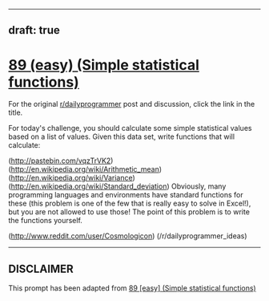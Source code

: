 ---
draft: true
----

# [89 (easy) (Simple statistical functions)](https://www.reddit.com/r/dailyprogrammer/comments/yj2zq/8202012_challenge_89_easy_simple_statistical/)

For the original [r/dailyprogrammer](https://www.reddit.com/r/dailyprogrammer/) post and discussion, click the link in the title.

For today's challenge, you should calculate some simple statistical values based on a list of values. Given this data set, write functions that will calculate:

(http://pastebin.com/vqzTrVK2)
(http://en.wikipedia.org/wiki/Arithmetic_mean)
(http://en.wikipedia.org/wiki/Variance)
(http://en.wikipedia.org/wiki/Standard_deviation)
Obviously, many programming languages and environments have standard functions for these (this problem is one of the few that is really easy to solve in Excel!), but you are not allowed to use those! The point of this problem is to write the functions yourself. 

(http://www.reddit.com/user/Cosmologicon)
(/r/dailyprogrammer_ideas)

----
## **DISCLAIMER**
This prompt has been adapted from [89 [easy] (Simple statistical functions)](https://www.reddit.com/r/dailyprogrammer/comments/yj2zq/8202012_challenge_89_easy_simple_statistical/
)
